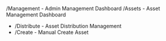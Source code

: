 /Management                 - Admin Management Dashboard
/Assets                     - Asset Management Dashboard
- /Distribute               - Asset Distribution Management
- /Create                   - Manual Create Asset